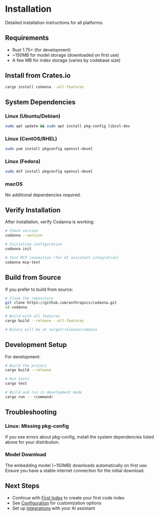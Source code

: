 # Installation

Detailed installation instructions for all platforms.

## Requirements

- Rust 1.75+ (for development)
- ~150MB for model storage (downloaded on first use)
- A few MB for index storage (varies by codebase size)

## Install from Crates.io

```bash
cargo install codanna --all-features
```

## System Dependencies

### Linux (Ubuntu/Debian)
```bash
sudo apt update && sudo apt install pkg-config libssl-dev
```

### Linux (CentOS/RHEL)
```bash
sudo yum install pkgconfig openssl-devel
```

### Linux (Fedora)
```bash
sudo dnf install pkgconfig openssl-devel
```

### macOS
No additional dependencies required.

## Verify Installation

After installation, verify Codanna is working:

```bash
# Check version
codanna --version

# Initialize configuration
codanna init

# Test MCP connection (for AI assistant integration)
codanna mcp-test
```

## Build from Source

If you prefer to build from source:

```bash
# Clone the repository
git clone https://github.com/anthropics/codanna.git
cd codanna

# Build with all features
cargo build --release --all-features

# Binary will be at target/release/codanna
```

## Development Setup

For development:

```bash
# Build the project
cargo build --release

# Run tests
cargo test

# Build and run in development mode
cargo run -- <command>
```

## Troubleshooting

### Linux: Missing pkg-config
If you see errors about pkg-config, install the system dependencies listed above for your distribution.

### Model Download
The embedding model (~150MB) downloads automatically on first use. Ensure you have a stable internet connection for the initial download.

## Next Steps

- Continue with [First Index](first-index.md) to create your first code index
- See [Configuration](../user-guide/configuration.md) for customization options
- Set up [Integrations](../integrations/) with your AI assistant